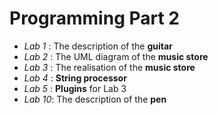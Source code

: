 # Programming Part 2
* *Lab 1* : The description of the **guitar**
* *Lab 2* : The UML diagram of the **music store**
* *Lab 3* : The realisation of the **music store**
* *Lab 4* : **String processor**
* *Lab 5* : **Plugins** for Lab 3
* *Lab 10*: The description of the **pen**

